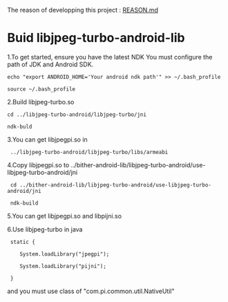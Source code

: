 The reason of developping this project : [REASON.md](https://github.com/bither/bither-android-lib/blob/master/REASON.md)

Buid libjpeg-turbo-android-lib
==================

1.To get started, ensure you have the latest NDK
You must configure the path of JDK and Android SDK.

    echo "export ANDROID_HOME='Your android ndk path'" >> ~/.bash_profile

    source ~/.bash_profile


2.Build libjpeg-turbo.so

    cd ../libjpeg-turbo-android/libjpeg-turbo/jni

    ndk-buld

3.You can get libjpegpi.so in 

     ../libjpeg-turbo-android/libjpeg-turbo/libs/armeabi


4.Copy libjpegpi.so to ../bither-android-lib/libjpeg-turbo-android/use-libjpeg-turbo-android/jni

     cd ../bither-android-lib/libjpeg-turbo-android/use-libjpeg-turbo-android/jni

     ndk-build

5.You can get libjpegpi.so and libpijni.so 


6.Use libjpeg-turbo in java 

     static {

        System.loadLibrary("jpegpi");
       
        System.loadLibrary("pijni");

     }
 and you must use class of "com.pi.common.util.NativeUtil"
